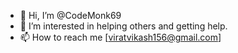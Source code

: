 - 👋 Hi, I’m @CodeMonk69
- 👀 I’m interested in helping others and getting help.
- 📫 How to reach me [viratvikash156@gmail.com]

<!---
CodeMonk69/CodeMonk69 is a ✨ special ✨ repository because its `README.md` (this file) appears on your GitHub profile.
You can click the Preview link to take a look at your changes.
--->

